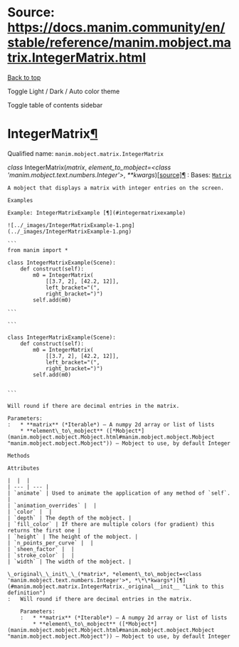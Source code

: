 # Source: https://docs.manim.community/en/stable/reference/manim.mobject.matrix.IntegerMatrix.html

[Back to top](#)

Toggle Light / Dark / Auto color theme

Toggle table of contents sidebar

IntegerMatrix[¶](#integermatrix "Link to this heading")
=======================================================

Qualified name: `manim.mobject.matrix.IntegerMatrix`

*class* IntegerMatrix(*matrix*, *element\_to\_mobject=<class 'manim.mobject.text.numbers.Integer'>*, *\*\*kwargs*)[[source]](../_modules/manim/mobject/matrix.html#IntegerMatrix)[¶](#manim.mobject.matrix.IntegerMatrix "Link to this definition")
:   Bases: [`Matrix`](manim.mobject.matrix.Matrix.html#manim.mobject.matrix.Matrix "manim.mobject.matrix.Matrix")

    A mobject that displays a matrix with integer entries on the screen.

    Examples

    Example: IntegerMatrixExample [¶](#integermatrixexample)

    ![../_images/IntegerMatrixExample-1.png](../_images/IntegerMatrixExample-1.png)

    ```
    from manim import *

    class IntegerMatrixExample(Scene):
        def construct(self):
            m0 = IntegerMatrix(
                [[3.7, 2], [42.2, 12]],
                left_bracket="(",
                right_bracket=")")
            self.add(m0)

    ```

    ```

    class IntegerMatrixExample(Scene):
        def construct(self):
            m0 = IntegerMatrix(
                [[3.7, 2], [42.2, 12]],
                left_bracket="(",
                right_bracket=")")
            self.add(m0)


    ```

    Will round if there are decimal entries in the matrix.

    Parameters:
    :   * **matrix** (*Iterable*) – A numpy 2d array or list of lists
        * **element\_to\_mobject** ([*Mobject*](manim.mobject.mobject.Mobject.html#manim.mobject.mobject.Mobject "manim.mobject.mobject.Mobject")) – Mobject to use, by default Integer

    Methods

    Attributes

    |  |  |
    | --- | --- |
    | `animate` | Used to animate the application of any method of `self`. |
    | `animation_overrides` |  |
    | `color` |  |
    | `depth` | The depth of the mobject. |
    | `fill_color` | If there are multiple colors (for gradient) this returns the first one |
    | `height` | The height of the mobject. |
    | `n_points_per_curve` |  |
    | `sheen_factor` |  |
    | `stroke_color` |  |
    | `width` | The width of the mobject. |

    \_original\_\_init\_\_(*matrix*, *element\_to\_mobject=<class 'manim.mobject.text.numbers.Integer'>*, *\*\*kwargs*)[¶](#manim.mobject.matrix.IntegerMatrix._original__init__ "Link to this definition")
    :   Will round if there are decimal entries in the matrix.

        Parameters:
        :   * **matrix** (*Iterable*) – A numpy 2d array or list of lists
            * **element\_to\_mobject** ([*Mobject*](manim.mobject.mobject.Mobject.html#manim.mobject.mobject.Mobject "manim.mobject.mobject.Mobject")) – Mobject to use, by default Integer